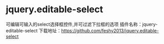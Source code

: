 jquery.editable-select
======================

可编辑可输入的select选择框控件,并可过滤下拉框的选项
插件名称：jquery-editable-select
下载地址：https://github.com/feshy2013/jquery.editable-select
